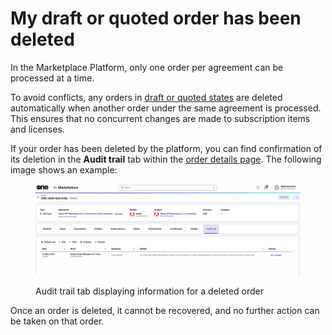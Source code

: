 # My draft or quoted order has been deleted

In the Marketplace Platform, only one order per agreement can be processed at a time.

To avoid conflicts, any orders in [draft or quoted states](../../modules-and-features/marketplace/orders/order-states.md) are deleted automatically when another order under the same agreement is processed. This ensures that no concurrent changes are made to subscription items and licenses.&#x20;

If your order has been deleted by the platform, you can find confirmation of its deletion in the **Audit trail** tab within the [order details page](../../modules-and-features/marketplace/orders/#subscription-details). The following image shows an example:&#x20;

<figure><img src="../../.gitbook/assets/faq_orders.png" alt=""><figcaption><p>Audit trail tab displaying information for a deleted order</p></figcaption></figure>

Once an order is deleted, it cannot be recovered, and no further action can be taken on that order.
